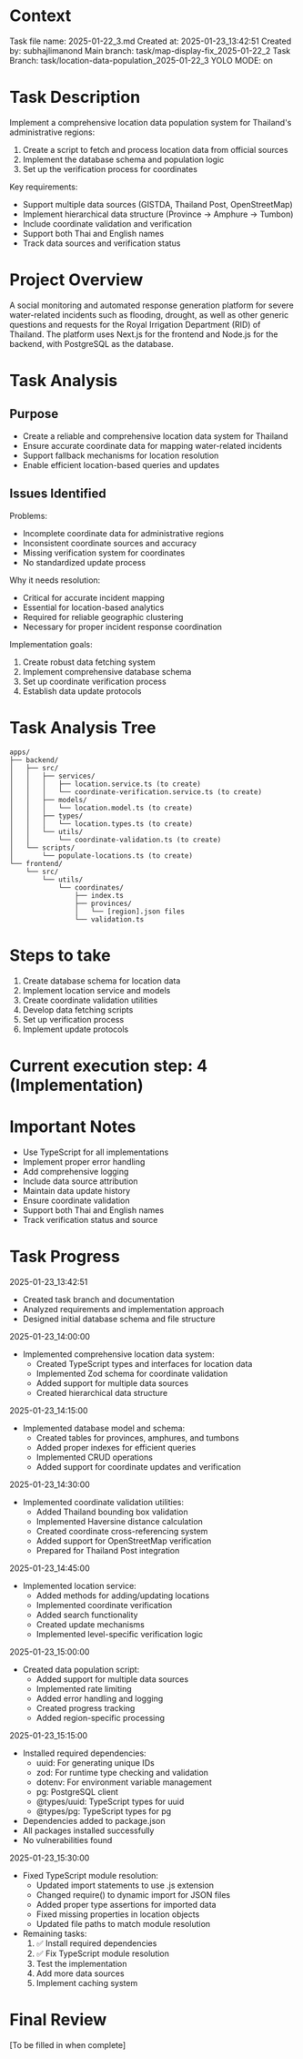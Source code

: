 # Context
Task file name: 2025-01-22_3.md
Created at: 2025-01-23_13:42:51
Created by: subhajlimanond
Main branch: task/map-display-fix_2025-01-22_2
Task Branch: task/location-data-population_2025-01-22_3
YOLO MODE: on

# Task Description
Implement a comprehensive location data population system for Thailand's administrative regions:
1. Create a script to fetch and process location data from official sources
2. Implement the database schema and population logic
3. Set up the verification process for coordinates

Key requirements:
- Support multiple data sources (GISTDA, Thailand Post, OpenStreetMap)
- Implement hierarchical data structure (Province -> Amphure -> Tumbon)
- Include coordinate validation and verification
- Support both Thai and English names
- Track data sources and verification status

# Project Overview
A social monitoring and automated response generation platform for severe water-related incidents such as flooding, drought, as well as other generic questions and requests for the Royal Irrigation Department (RID) of Thailand. The platform uses Next.js for the frontend and Node.js for the backend, with PostgreSQL as the database.

# Task Analysis
## Purpose
- Create a reliable and comprehensive location data system for Thailand
- Ensure accurate coordinate data for mapping water-related incidents
- Support fallback mechanisms for location resolution
- Enable efficient location-based queries and updates

## Issues Identified
Problems:
- Incomplete coordinate data for administrative regions
- Inconsistent coordinate sources and accuracy
- Missing verification system for coordinates
- No standardized update process

Why it needs resolution:
- Critical for accurate incident mapping
- Essential for location-based analytics
- Required for reliable geographic clustering
- Necessary for proper incident response coordination

Implementation goals:
1. Create robust data fetching system
2. Implement comprehensive database schema
3. Set up coordinate verification process
4. Establish data update protocols

# Task Analysis Tree
```
apps/
├── backend/
│   ├── src/
│   │   ├── services/
│   │   │   ├── location.service.ts (to create)
│   │   │   └── coordinate-verification.service.ts (to create)
│   │   ├── models/
│   │   │   └── location.model.ts (to create)
│   │   ├── types/
│   │   │   └── location.types.ts (to create)
│   │   └── utils/
│   │       └── coordinate-validation.ts (to create)
│   └── scripts/
│       └── populate-locations.ts (to create)
└── frontend/
    └── src/
        └── utils/
            └── coordinates/
                ├── index.ts
                ├── provinces/
                │   └── [region].json files
                └── validation.ts
```

# Steps to take
1. Create database schema for location data
2. Implement location service and models
3. Create coordinate validation utilities
4. Develop data fetching scripts
5. Set up verification process
6. Implement update protocols

# Current execution step: 4 (Implementation)

# Important Notes
- Use TypeScript for all implementations
- Implement proper error handling
- Add comprehensive logging
- Include data source attribution
- Maintain data update history
- Ensure coordinate validation
- Support both Thai and English names
- Track verification status and source

# Task Progress
2025-01-23_13:42:51
- Created task branch and documentation
- Analyzed requirements and implementation approach
- Designed initial database schema and file structure

2025-01-23_14:00:00
- Implemented comprehensive location data system:
  - Created TypeScript types and interfaces for location data
  - Implemented Zod schema for coordinate validation
  - Added support for multiple data sources
  - Created hierarchical data structure

2025-01-23_14:15:00
- Implemented database model and schema:
  - Created tables for provinces, amphures, and tumbons
  - Added proper indexes for efficient queries
  - Implemented CRUD operations
  - Added support for coordinate updates and verification

2025-01-23_14:30:00
- Implemented coordinate validation utilities:
  - Added Thailand bounding box validation
  - Implemented Haversine distance calculation
  - Created coordinate cross-referencing system
  - Added support for OpenStreetMap verification
  - Prepared for Thailand Post integration

2025-01-23_14:45:00
- Implemented location service:
  - Added methods for adding/updating locations
  - Implemented coordinate verification
  - Added search functionality
  - Created update mechanisms
  - Implemented level-specific verification logic

2025-01-23_15:00:00
- Created data population script:
  - Added support for multiple data sources
  - Implemented rate limiting
  - Added error handling and logging
  - Created progress tracking
  - Added region-specific processing

2025-01-23_15:15:00
- Installed required dependencies:
  - uuid: For generating unique IDs
  - zod: For runtime type checking and validation
  - dotenv: For environment variable management
  - pg: PostgreSQL client
  - @types/uuid: TypeScript types for uuid
  - @types/pg: TypeScript types for pg
- Dependencies added to package.json
- All packages installed successfully
- No vulnerabilities found

2025-01-23_15:30:00
- Fixed TypeScript module resolution:
  - Updated import statements to use .js extension
  - Changed require() to dynamic import for JSON files
  - Added proper type assertions for imported data
  - Fixed missing properties in location objects
  - Updated file paths to match module resolution
- Remaining tasks:
  1. ✅ Install required dependencies
  2. ✅ Fix TypeScript module resolution
  3. Test the implementation
  4. Add more data sources
  5. Implement caching system

# Final Review
[To be filled in when complete] 